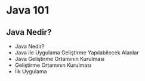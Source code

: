 # Java 101

## Java Nedir?
- Java Nedir?
- Java ile Uygulama Geliştirme Yapılabilecek Alanlar
- Java Geliştirme Ortamının Kurulması
- Geliştirme Ortamının Kurulması
- İlk Uygulama

